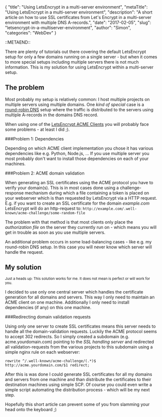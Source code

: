 {
    "title": "Using LetsEncrypt in a multi-server environment",
    "metaTitle": "Using LetsEncrypt in a multi-server environment",
    "description": "A short article on how to use SSL certificates from Let's Encrypt in a multi-server environment with multiple DNS A-records.",
    "date": "2017-02-05",
    "slug": "letsencrypt-in-a-multiserver-environment",
    "author": "Simon",
    "categories": "WebDev"
}

::METAEND::

There are plenty of tutorials out there covering the default LetsEncrypt setup for only a few domains
running on a single server - but when it comes to more special setups including multiple servers there is not
much information. This is my solution for using LetsEncrypt within a multi-server setup.

<!--more-->

## The problem

Most probably my setup is relatively common: I host multiple projects on multiple servers using multiple domains.
One _kind of special_ case is a [round-robin DNS](https://en.wikipedia.org/wiki/Round-robin_DNS) setup where the
traffic is distributed to the servers using multiple A-records in the domains DNS record.

When using one of the [LetsEncrypt ACME Clients](https://letsencrypt.org/docs/client-options/) you will probably face
some problems - at least I did ;).

###Problem 1: Dependencies

Depending on which ACME client implementation you chose it has various dependencies like e.g. Python, Node.js, ...
If you use multiple server you most probably don't want to install those dependencies on each of your machines.

###Problem 2: ACME domain validation

When generating an SSL certificates using the ACME protocol you have to verify your domain(s). This is in most cases
done using a challenge-response mechanism during which a file containing a token is placed on your webserver which is than
requested by LetsEncrypt via a HTTP request. E.g. if you want to create an SSL certificate for the domain _example.com_
LetsEncrypt will do an http-request to: ```http://example.com/.well-known/acme-challenge/some-random-file```

The problem with that method is that most clients only place the _authorization file_ on the server they currently run
on - which means you will get in trouble as soon as you use multiple servers.

An additional problem occurs in some load-balancing cases - like e.g. my round-robin DNS setup. In this case you will
never know which server will handle the request.

## My solution

<small>Just a heads up: This solution works for me. It does not mean is perfect or will work for you.</small>
 
I decided to use only one central server which handles the certificate generation for all domains and servers. This
way I only need to maintain an ACME client on one machine. Additionally I only need to install dependencies (if any)
on this one machine.

###Redirecting domain validation requests

Using only one server to create SSL certificates means this server needs to handle all the domain-validation requests.
Luckily the ACME protocol seems to accept 302 redirects. So I simply created a subdomain (e.g. acme.yourdomain.com)
pointing to the _SSL handling server_ and redirected all validation-requests from the various projects to this
subdomain using a simple nginx rule on each webserver:

```
rewrite ^/.well-known/acme-challenge/(.*)$ http://acme.yourdomain.com/$1 redirect;
```

After this is was done I could generate SSL certificates for all my domains and servers from one machine and than
distribute the certificates to their destination machines using simple SCP. Of course you could even write a simple
script automating the distribution process - which will be my next step.

Hopefully this short article can prevent some of you from slamming your head onto the keyboard ;)


